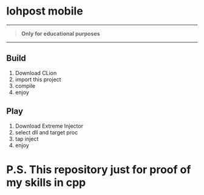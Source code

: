 # lohpost mobile 

---

>**Only for educational purposes**

---

## Build

1. Download CLion
2. import this project
3. compile
4. enjoy

## Play
1. Download Extreme Injector
2. select dll and target proc
3. tap inject
4. enjoy

# P.S. This repository just for proof of my skills in cpp